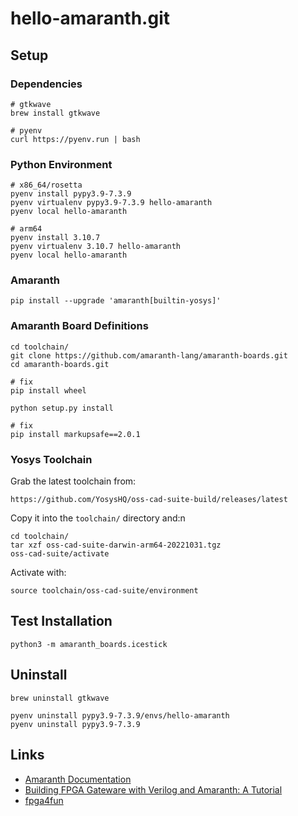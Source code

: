 # hello-amaranth.git

## Setup

### Dependencies

    # gtkwave
    brew install gtkwave

    # pyenv
    curl https://pyenv.run | bash

### Python Environment

    # x86_64/rosetta
    pyenv install pypy3.9-7.3.9
    pyenv virtualenv pypy3.9-7.3.9 hello-amaranth
    pyenv local hello-amaranth

    # arm64
    pyenv install 3.10.7
    pyenv virtualenv 3.10.7 hello-amaranth
    pyenv local hello-amaranth

### Amaranth

    pip install --upgrade 'amaranth[builtin-yosys]'

### Amaranth Board Definitions

    cd toolchain/
    git clone https://github.com/amaranth-lang/amaranth-boards.git
    cd amaranth-boards.git

    # fix
    pip install wheel

    python setup.py install

    # fix
    pip install markupsafe==2.0.1

### Yosys Toolchain

Grab the latest toolchain from:

    https://github.com/YosysHQ/oss-cad-suite-build/releases/latest

Copy it into the `toolchain/` directory and:n

    cd toolchain/
    tar xzf oss-cad-suite-darwin-arm64-20221031.tgz
    oss-cad-suite/activate

Activate with:

    source toolchain/oss-cad-suite/environment


## Test Installation

    python3 -m amaranth_boards.icestick


## Uninstall

    brew uninstall gtkwave

    pyenv uninstall pypy3.9-7.3.9/envs/hello-amaranth
    pyenv uninstall pypy3.9-7.3.9


## Links

* [Amaranth Documentation](https://amaranth-lang.org/docs/amaranth/latest/)
* [Building FPGA Gateware with Verilog and Amaranth: A Tutorial](https://cfu-playground.readthedocs.io/en/latest/crash-course/gateware.html)
* [fpga4fun](https://www.fpga4fun.com/)
